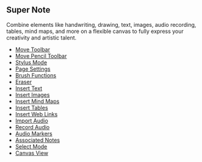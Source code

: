 
Super Note
---

Combine elements like handwriting, drawing, text, images, audio recording, tables, mind maps, and more on a flexible canvas to fully express your creativity and artistic talent.

- [Move Toolbar](move_toolbar.md)
- [Move Pencil Toolbar](move_pencil_toolbar.md)
- [Stylus Mode](stylus_mode.md)
- [Page Settings](page_settings.md)
- [Brush Functions](brush_function.md)
- [Eraser](eraser.md)
- [Insert Text](insert_text.md)
- [Insert Images](insert_picture.md)
- [Insert Mind Maps](Insert_mind_map.md)
- [Insert Tables](insert_table.md)
- [Insert Web Links](insert_web_link.md)
- [Import Audio](import_audio.md)
- [Record Audio](record_audio.md)
- [Audio Markers](audio_marker.md)
- [Associated Notes](associated_notes.md)
- [Select Mode](select_mode.md)
- [Canvas View](canvas_view.md)
